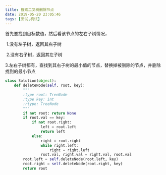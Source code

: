 ```yaml
---
title: 搜索二叉树删除节点
date: 2019-05-20 23:05:46
tags: [面试,机试]
---
```




首先要找到目标数值，然后看该节点的左右子树情况，

​	1.没有左子树，返回其右子树

​	2.没有右子树，返回其左子树

​	3.左右子树都有，查找到其右子树的最小值的节点，替换掉被删除的节点，并删除找到的最小节点



~~~python
class Solution(object):
    def deleteNode(self, root, key):
        """
        :type root: TreeNode
        :type key: int
        :rtype: TreeNode
        """
        if not root: return None
        if root.val == key:
            if not root.right:
                left = root.left
                return left
            else:
                right = root.right
                while right.left:
                    right = right.left
                root.val, right.val = right.val, root.val
        root.left = self.deleteNode(root.left, key)
        root.right = self.deleteNode(root.right, key)
        return root

~~~

